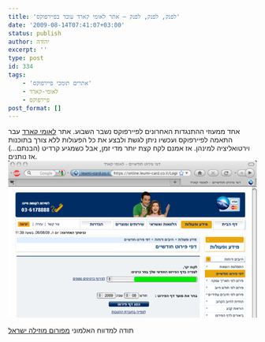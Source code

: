 ```yaml
---
title: 'לפנק, לפנק, לפנק – אתר לאומי קארד עובד בפיירפוקס'
date: '2009-08-14T07:41:07+03:00'
status: publish
author: יהודה
excerpt: ''
type: post
id: 334
tags:
    - 'אתרים תומכי פיירפוקס'
    - לאומי-קארד
    - פיירפוקס
post_format: []
---
```

אחד ממעוזי ההתנגדות האחרונים לפיירפוקס נשבר השבוע. אתר [לאומי קארד](http://www.leumi-card.co.il/) עבר התאמה לפיירפוקס ועכשיו ניתן לגשת ולבצע את כל הפעולות ללא צורך בתוכנות וירטואליציה למינהן. אז אמנם לקח קצת יותר מדי זמן, אבל כשמגיע קרדיט (הבנתם…) אז נותנים.  
![הלו, זה פיירפוקס?](/img/2009/08/leumi-card-firefox-1.png)

תודה למדווח האלמוני [מפורום מוזילה ישראל](http://mozilla.org.il/board/viewtopic.php?f=13&t=6060#p38057)
